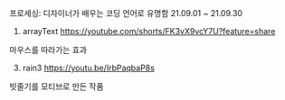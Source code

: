 프로세싱: 디자이너가 배우는 코딩 언어로 유명함
21.09.01 ~ 21.09.30

1) arrayText
https://youtube.com/shorts/FK3vX9vcY7U?feature=share

마우스를 따라가는 효과

3) rain3
https://youtu.be/IrbPaqbaP8s

빗줄기를 모티브로 만든 작품

